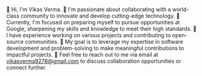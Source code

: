 👋 Hi, I'm Vikas Verma.
👀 I'm passionate about collaborating with a world-class community to innovate and develop cutting-edge technology.
🌱 Currently, I'm focused on preparing myself to pursue opportunities at Google, sharpening my skills and knowledge to meet their high standards.
💼 I have experience working on various projects and contributing to open-source communities.
🚀 My goal is to leverage my expertise in software development and problem-solving to make meaningful contributions to impactful projects.
💬 Feel free to reach out to me via email at vikasverma9278@gmail.com to discuss collaboration opportunities or connect further.

<!---
WithVikasVerma/WithVikasVerma is a ✨ special ✨ repository because its `README.md` (this file) appears on your GitHub profile.
You can click the Preview link to take a look at your changes.
--->
